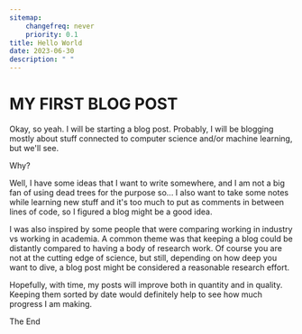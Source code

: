 ```yaml
---
sitemap:
    changefreq: never
    priority: 0.1
title: Hello World
date: 2023-06-30
description: " "
---
```


# MY FIRST BLOG POST

Okay, so yeah. I will be starting a blog post. Probably, I will be blogging mostly
about stuff connected to computer science and/or machine learning, but we'll see.

Why?

Well, I have some ideas that I want to write somewhere, and I am not a big fan
of using dead trees for the purpose so... I also want to take some notes while
learning new stuff and it's too much to put as comments in between lines of code,
so I figured a blog might be a good idea.

I was also inspired by some people that were comparing working in industry vs
working in academia. A common theme was that keeping a blog could be distantly
compared to having a body of research work. Of course you are not at the cutting
edge of science, but still, depending on how deep you want to dive, a blog post
might be considered a reasonable research effort.

Hopefully, with time, my posts will improve both in quantity and in quality.
Keeping them sorted by date would definitely help to see how much progress I am
making.

The End